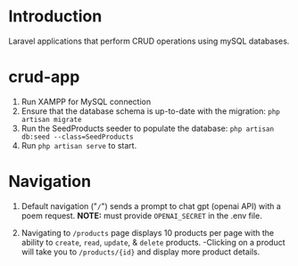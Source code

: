 # Introduction
Laravel applications that perform CRUD operations using mySQL databases.

# crud-app
1. Run XAMPP for MySQL connection
2. Ensure that the database schema is up-to-date with the migration: `php artisan migrate`
3. Run the SeedProducts seeder to populate the database: `php artisan db:seed --class=SeedProducts`
4. Run `php artisan serve` to start.

# Navigation

1. Default navigation ("`/`") sends a prompt to chat gpt (openai API) with a poem request.
**NOTE:** must provide `OPENAI_SECRET` in the .env file.

2. Navigating to `/products` page displays 10 products per page with the ability to `create`, `read`, `update`, & `delete` products.
-Clicking on a product will take you to `/products/{id}` and display more product details.

